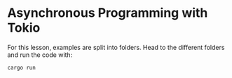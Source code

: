 # Asynchronous Programming with Tokio

For this lesson, examples are split into folders. Head to the different folders and run the code with:

```
cargo run 
```
